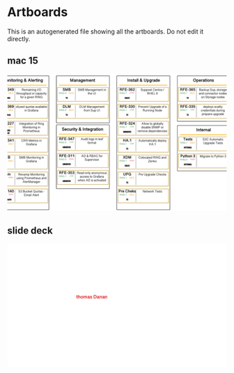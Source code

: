 # Artboards

This is an autogenerated file showing all the artboards. Do not edit it directly.
## mac 15

![mac 15](./.exportedArtboards%2Fversioning%2Fmac%2015.png)

## slide deck

![slide deck](./.exportedArtboards%2Fversioning%2Fslide%20deck.png)
